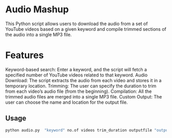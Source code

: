 # Audio Mashup
This Python script allows users to download the audio from a set of YouTube videos based on a given keyword and compile trimmed sections of the audio into a single MP3 file.

# Features
Keyword-based search: Enter a keyword, and the script will fetch a specified number of YouTube videos related to that keyword.
Audio Download: The script extracts the audio from each video and stores it in a temporary location.
Trimming: The user can specify the duration to trim from each video’s audio file (from the beginning).
Compilation: All the trimmed audio files are merged into a single MP3 file.
Custom Output: The user can choose the name and location for the output file.

## Usage

```sh
python audio.py  "keyword" no.of videos trim_duration outputfile "output file location"
```

